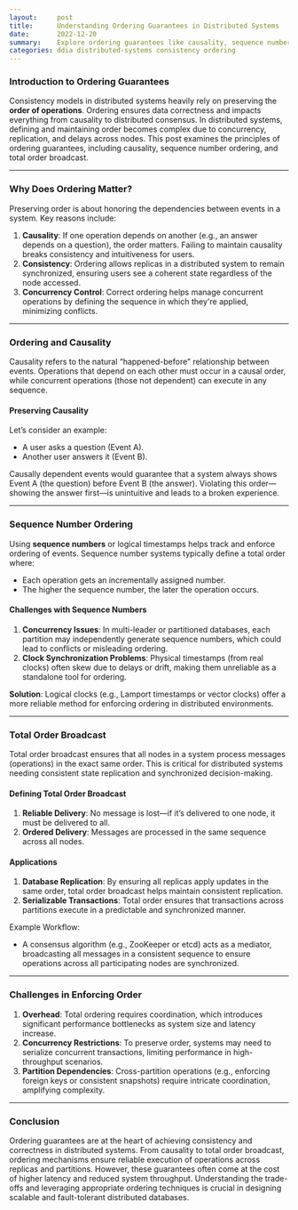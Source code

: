 ```yaml
---
layout:     post    
title:      Understanding Ordering Guarantees in Distributed Systems    
date:       2022-12-20   
summary:    Explore ordering guarantees like causality, sequence numbers, and total order broadcast. Learn their importance for preserving consistency in distributed systems.    
categories: ddia distributed-systems consistency ordering
---
```


### **Introduction to Ordering Guarantees**

Consistency models in distributed systems heavily rely on preserving the **order of operations**. Ordering ensures data correctness and impacts everything from causality to distributed consensus. In distributed systems, defining and maintaining order becomes complex due to concurrency, replication, and delays across nodes. This post examines the principles of ordering guarantees, including causality, sequence number ordering, and total order broadcast.
   
---

### **Why Does Ordering Matter?**

Preserving order is about honoring the dependencies between events in a system. Key reasons include:
1. **Causality**: If one operation depends on another (e.g., an answer depends on a question), the order matters. Failing to maintain causality breaks consistency and intuitiveness for users.
2. **Consistency**: Ordering allows replicas in a distributed system to remain synchronized, ensuring users see a coherent state regardless of the node accessed.
3. **Concurrency Control**: Correct ordering helps manage concurrent operations by defining the sequence in which they're applied, minimizing conflicts.

---

### **Ordering and Causality**

Causality refers to the natural “happened-before” relationship between events. Operations that depend on each other must occur in a causal order, while concurrent operations (those not dependent) can execute in any sequence.

#### **Preserving Causality**
Let’s consider an example:
- A user asks a question (Event A).
- Another user answers it (Event B).

Causally dependent events would guarantee that a system always shows Event A (the question) before Event B (the answer). Violating this order—showing the answer first—is unintuitive and leads to a broken experience.
  
---

### **Sequence Number Ordering**

Using **sequence numbers** or logical timestamps helps track and enforce ordering of events. Sequence number systems typically define a total order where:
- Each operation gets an incrementally assigned number.
- The higher the sequence number, the later the operation occurs.

#### **Challenges with Sequence Numbers**
1. **Concurrency Issues**: In multi-leader or partitioned databases, each partition may independently generate sequence numbers, which could lead to conflicts or misleading ordering.
2. **Clock Synchronization Problems**: Physical timestamps (from real clocks) often skew due to delays or drift, making them unreliable as a standalone tool for ordering.

**Solution**: Logical clocks (e.g., Lamport timestamps or vector clocks) offer a more reliable method for enforcing ordering in distributed environments.
   
---

### **Total Order Broadcast**

Total order broadcast ensures that all nodes in a system process messages (operations) in the exact same order. This is critical for distributed systems needing consistent state replication and synchronized decision-making.

#### **Defining Total Order Broadcast**
1. **Reliable Delivery**: No message is lost—if it’s delivered to one node, it must be delivered to all.
2. **Ordered Delivery**: Messages are processed in the same sequence across all nodes.

#### **Applications**
1. **Database Replication**: By ensuring all replicas apply updates in the same order, total order broadcast helps maintain consistent replication.
2. **Serializable Transactions**: Total order ensures that transactions across partitions execute in a predictable and synchronized manner.

Example Workflow:
- A consensus algorithm (e.g., ZooKeeper or etcd) acts as a mediator, broadcasting all messages in a consistent sequence to ensure operations across all participating nodes are synchronized.

---

### **Challenges in Enforcing Order**

1. **Overhead**: Total ordering requires coordination, which introduces significant performance bottlenecks as system size and latency increase.
2. **Concurrency Restrictions**: To preserve order, systems may need to serialize concurrent transactions, limiting performance in high-throughput scenarios.
3. **Partition Dependencies**: Cross-partition operations (e.g., enforcing foreign keys or consistent snapshots) require intricate coordination, amplifying complexity.

---

### **Conclusion**

Ordering guarantees are at the heart of achieving consistency and correctness in distributed systems. From causality to total order broadcast, ordering mechanisms ensure reliable execution of operations across replicas and partitions. However, these guarantees often come at the cost of higher latency and reduced system throughput. Understanding the trade-offs and leveraging appropriate ordering techniques is crucial in designing scalable and fault-tolerant distributed databases.  
